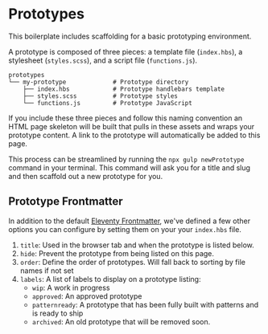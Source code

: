 # Prototypes

This boilerplate includes scaffolding for a basic prototyping environment.


A prototype is composed of three pieces: a template file (`index.hbs`), a stylesheet (`styles.scss`), and a script file (`functions.js`).

```
prototypes
└── my-prototype             # Prototype directory
    ├── index.hbs            # Prototype handlebars template
    ├── styles.scss          # Prototype styles
    └── functions.js         # Prototype JavaScript 
```

If you include these three pieces and follow this naming convention an HTML page skeleton will be built that pulls in these assets and wraps your prototype content. A link to the prototype will automatically be added to this page.

This process can be streamlined by running the `npx gulp newPrototype` command in your terminal. This command will ask you for a title and slug and then scaffold out a new prototype for you.

## Prototype Frontmatter

In addition to the default [Eleventy Frontmatter](https://www.11ty.io/docs/data-frontmatter/), we've defined a few other options you can configure by setting them on your your `index.hbs` file.

1. `title`: Used in the browser tab and when the prototype is listed below.
2. `hide`: Prevent the prototype from being listed on this page.
3. `order`: Define the order of prototypes. Will fall back to sorting by file names if not set
4. `labels`: A list of labels to display on a prototype listing:
    - `wip`: A work in progress
    - `approved`: An approved prototype
    - `patternready`: A prototype that has been fully built with patterns and is ready to ship 
    - `archived`: An old prototype that will be removed soon.
